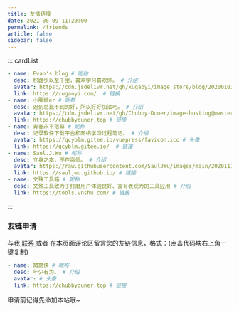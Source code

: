 ```yaml
---
title: 友情链接
date: 2021-08-09 11:20:00
permalink: /friends
article: false
sidebar: false
---
```


<!--
普通卡片列表容器，可用于友情链接、项目推荐、古诗词展示等。
cardList 后面可跟随一个数字表示每行最多显示多少个，选值范围1~4，默认3。在小屏时会根据屏幕宽度减少每行显示数量。
-->
::: cardList
```yaml
- name: Evan's blog # 昵称
  desc: 积跬步以至千里，喜欢学习喜欢你。 # 介绍
  avatar: https://cdn.jsdelivr.net/gh/xugaoyi/image_store/blog/20200103123203.jpg # 头像
  link: https://xugaoyi.com/  # 链接
- name: 小胖墩er # 昵称
  desc: 迟到总比不到的好，所以好好加油吧。 # 介绍
  avatar: https://cdn.jsdelivr.net/gh/Chubby-Duner/image-hosting@master/blog/logo.jpeg # 头像
  link: https://chubbyduner.top # 链接
- name: 青春永不落幕 # 昵称
  desc: 记录软件下载平台和网络学习过程笔记。 # 介绍
  avatar: https://qcyblm.gitee.io/vuepress/favicon.ico # 头像
  link: https://qcyblm.gitee.io/  # 链接
- name: Saul.J.Wu # 昵称
  desc: 立身之本，不在高低。 # 介绍
  avatar: https://raw.githubusercontent.com/SaulJWu/images/main/20201114225611.jpg # 头像
  link: https://sauljwu.github.io/ # 链接
- name: 文殊工具箱 # 昵称
  desc: 文殊工具致力于打磨用户体验良好、富有表现力的工具应用 # 介绍
  link: https://tools.vnshu.com/ # 链接
```
:::


### 友链申请

与我[ 联系 ](/about/#联系)或者 在本页面评论区留言您的友链信息，格式：(点击代码块右上角一键复制)


```yaml
- name: 窝窝侠 # 昵称
  desc: 年少有为。 # 介绍
  avatar: # 头像
  link: https://chubbyduner.top # 链接
```

申请前记得先添加本站哦~
